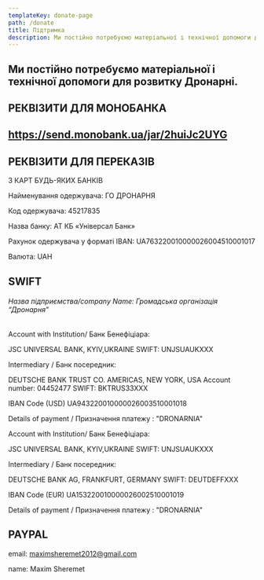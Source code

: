 ```yaml
---
templateKey: donate-page
path: /donate
title: Підтримка
description: Ми постійно потребуємо матеріальної і технічної допомоги для розвитку Дронарні.
---
```

## Ми постійно потребуємо матеріальної і технічної допомоги для розвитку Дронарні.

## РЕКВІЗИТИ ДЛЯ МОНОБАНКА

## https://send.monobank.ua/jar/2huiJc2UYG

## РЕКВІЗИТИ ДЛЯ ПЕРЕКАЗІВ

З КАРТ БУДЬ-ЯКИХ БАНКІВ

Найменування одержувача: ГО ДРОНАРНЯ

Код одержувача: 45217835

Назва банку: АТ КБ «Універсал Банк»

Рахунок одержувача у форматі IBAN: UA763220010000026004510001017

Валюта: UAH

## SWIFT

###### Назва підприємства/company Name: Громадська організація “Дронарня"

Account with Institution/
Банк Бенефіціара:

JSC UNIVERSAL BANK, 
KYIV,UKRAINE
SWIFT: UNJSUAUKXXX

Intermediary / Банк посередник:

DEUTSCHE BANK TRUST CO. AMERICAS, 
NEW YORK, USA
Account number: 04452477
SWIFT:   BKTRUS33XXX 

IBAN Code (USD) UA943220010000026003510001018 

Details of payment / Призначення платежу : "DRONARNIA"

Account with Institution/
Банк Бенефіціара:

JSC UNIVERSAL BANK, 
KYIV,UKRAINE
SWIFT: UNJSUAUKXXX

Intermediary / Банк посередник:

DEUTSCHE BANK AG, 
FRANKFURT, GERMANY
SWIFT:   DEUTDEFFXXX 

 IBAN Code (EUR) UA153220010000026002510001019 

Details of payment / Призначення платежу : "DRONARNIA"

## PAYPAL

email: maximsheremet2012@gmail.com

name: Maxim Sheremet